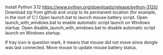 Install Python 3.12 https://www.python.org/downloads/release/python-3120/
Download zip from github and unzip to its permanent location (for example, in the root of C:)
Open launch.bat to launch mouse battery script.
Open launch_with_windows.bat to enable automatic script launch on Windows startup.
Open disable_launch_with_windows.bat to disable automatic script launch on Windows startup.

If tray icon is question mark, it means that mouse did not move since dongle was last connected.
Move mouse to update mouse battery status.